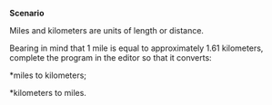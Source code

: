 **Scenario**

Miles and kilometers are units of length or distance.

Bearing in mind that 1 mile is equal to approximately 1.61 kilometers, complete the program in the editor so that it converts:

*miles to kilometers;

*kilometers to miles.
